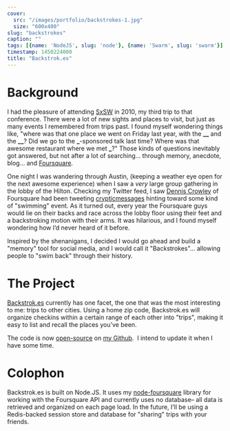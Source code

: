 ```yaml
---
cover:
  src: "/images/portfolio/backstrokes-1.jpg"
  size: "600x400"
slug: "backstrokes"
caption: ""
tags: [{name: 'NodeJS', slug: 'node'}, {name: 'Swarm', slug: 'swarm'}]
timestamp: 1450224000
title: "Backstrok.es"
---
```


# Background

I had the pleasure of attending [SxSW](http://www.sxsw.com/) in 2010, my third trip to that conference. There were a lot of new sights and places to visit, but just as many events I remembered from trips past. I found myself wondering things like, "where was that one place we went on Friday last year, with the **\_\_** and the **\_\_**? Did we go to the **\_**-sponsored talk last time? Where was that awesome restaurant where we met **\_**?" Those kinds of questions inevitably got answered, but not after a lot of searching… through memory, anecdote, blog… and [Foursquare](http://www.foursquare.com/).

One night I was wandering through Austin, (keeping a weather eye open for the next awesome experience) when I saw a _very_ large group gathering in the lobby of the Hilton. Checking my Twitter feed, I saw [Dennis Crowley](http://denniscrowley.com/) of Foursquare had been tweeting [cryptic](http://www.twitter.com/dens/status/47559270732009472)[messages](http://www.twitter.com/dens/status/47539944884932609) hinting toward some kind of "swimming" event. As it turned out, every year the Foursquare guys would lie on their backs and race across the lobby floor using their feet and a backstroking motion with their arms. It was hilarious, and I found myself wondering how I’d never heard of it before.

Inspired by the shenanigans, I decided I would go ahead and build a "memory" tool for social media, and I would call it "Backstrokes"… allowing people to "swim back" through their history.

# The Project

[Backstrok.es](http://backstrok.es/) currently has one facet, the one that was the most interesting to me: trips to other cities. Using a home zip code, Backstrok.es will organize checkins within a certain range of each other into "trips", making it easy to list and recall the places you’ve been.

The code is now [open-source](https://github.com/clintandrewhall/backstrok.es) on <a href="">[my Github](https://github.com/clintandrewhall).  I intend to update it when I have some time.

# Colophon

Backstrok.es is built on Node.JS. It uses my [node-foursquare](http://www.clintandrewhall.com/portfolio/node-foursquare) library for working with the Foursquare API and currently uses no database– all data is retrieved and organized on each page load. In the future, I’ll be using a Redis-backed session store and database for "sharing" trips with your friends.
